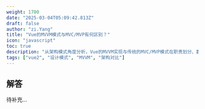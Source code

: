 ```yaml
---
weight: 1700
date: "2025-03-04T05:09:42.813Z"
draft: false
author: "zi.Yang"
title: "Vue的MVVM模式与MVC/MVP有何区别？"
icon: "javascript"
toc: true
description: "从架构模式角度分析，Vue的MVVM实现与传统的MVC/MVP模式在职责划分、数据流管理和视图控制等方面有哪些核心差异？"
tags: ["vue2", "设计模式", "MVVM", "架构对比"]
---
```


## 解答

待补充...

